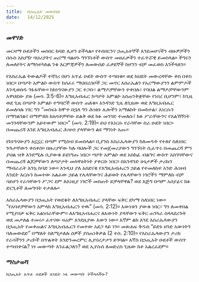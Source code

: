 ```yaml
---
title:  በኃጢአት መወናበድ
date:   14/12/2025
---
```


### መዋሃድ

መርዛማ ዑደቶችን መስበር ከባድ ሊሆን ይችላል። የተሰበርንና ኃጢአተኞች እንደመሆናችን ብዙዎቻችን በሱስ አስያዥ ባህሪያትና ጤናማ ባልሆኑ ግንኙነቶች ውስጥ መዘፈቃችን ተፈጥሯዊ ይመስላል። ችግሩን ለመለየትና ለማስተካከል ንቁ እርምጃዎችን ለመውሰድ ፈቃደኞች ከሆንን ብቻ መፈወስ እንችላለን።

የእስራኤል ትውልዶች ተሻገሪ በሆነ አጥፊ ዑደት ውስጥ ተጣበቁ። ወደ ክህደት መውረዳቸው ቀስ በቀስ ነበር። በጣዖት አምልኮ ውስጥ ከሰፈሩ ማህበረሰቦች ጋር መኖር እስራኤልን የአረማውያንን ልምምዶች እንዲወስዱ ገፋፋቸው። ከከነዓናውያን ጋር ተጋቡ፣ ልማዶቻቸውን ተቀበሉ፣ የባህል ልማዶቻቸውንም አዋህደው ያዙ (መሳ. 3:5-6)። እግዚአብሔር ከጣዖት አምልኮ አስጠንቅቋቸው የነበረ ቢሆንም፣ ከጊዜ ወደ ጊዜ በጣዖት አምልኮ ተግባሮች ውስጥ ጠለቁ። አንዳንድ ጊዜ ለጊዜው ወደ እግዚአብሔር ይመለሳሉ ነገር ግን “መስፍኑ ከሞተ በኋላ ግን ሕዝቡ ሌሎችን አማልክት በመከተል፣ እነርሱን በማገልገልና በማምለክ ከአባቶቻቸው ይልቅ ወደ ክፉ መንገድ ተመለሱ፤ ክፉ ሥራቸውንና የእልኸኝነት መንገዳቸውንም አይተውም ነበር።” (መሳ. 2:19)። ይህ የእነርሱ የራሳቸው ስራ ዑደት ነበር። በመጨረሻ እንደ እግዚአብሔር ሕዝብ ያላቸውን ልዩ ማንነት አጡ።

የከነዓናውያን አኗኗር በጣም የሚስብ ይመስላል። ቢያንስ እስራኤላውያን ከለመዱት የተለየ ስለነበር ጉጉታቸውን ቀሰቀሰ። በዙሪያቸው ካሉ ባህሎች ጋር የመጀመሪያውን ግንኙነት ሲፈጥሩ በመጨረሻ ምን ያህል ዝቅ እንደሚሉ ቢያውቁ ይደነግጡ ነበር። ጣዖት አምልኮ ወደ አስከፊ ብልግና ውስጥ አስገባቸውና በመጨረሻ ልጆቻቸውን ለጣዖታት መስዋዕትነት ያቀርቡ ነበር። በአንዳንድ ሁኔታዎች ታሪኩን ማብራራት እንኳ ከባድ ነው። እንዲህ ያለ አስደናቂ የእግዚአብሔርን ኃይል የተመለከተ አንድ ሕዝብ እንዴት እርሱን ከመተው አልፈው ኃይል የሌላቸውንና ሕይወት የሌላቸውን ነገሮችን ማምለክ ብቻ ሳይሆን የራሳቸውን ሥጋና ደም ለእነዚያ ነገሮች መስጠት ይቻላቸዋል? ወደ እጅግ በጣም አሰያፊና ክፉ ድርጊቶች ለመግባት ተታለሉ።

እስራኤላውያን በኃጢአት የወደቁት ለእግዚአብሔር ያላቸው ፍቅር ደካማ ስለነበር ነው። “የአባቶቻቸውን አምላክ እግዚአብሔርን ተዉ” (መሳ. 2:12)። እውነቱን ያውቁ ነበር፣ ግን ለመቀበል የሚያበቃ ፍቅር አልነበራቸውም። ለእግዚአብሔርና ለእውነት ያላቸውን ፍቅር ጠንካራ ስላላደረጉት ወደ መታለል ተመሩ። ፈተናው ዛሬም እንደዚያው እውን ነው። እኛም ልክ እንደ እስራኤላውያን በኃጢአት የመቀጠልና እግዚአብሔርን የመተው አደጋ ላይ ነን። መጽሐፍ ቅዱስ “ይድኑ ዘንድ አውነትን ባለመውደድ” በማለት ስለሚታለሉ ሰዎች ያስጠነቅቃል (2 ተሰ. 2:10)። የእስራኤላውያን ታሪክ የራሳችንን ታሪኮች በጥልቀት እንድንመረምር ሊያበረታታን ይገባል። እኛስ በኃጢአት ዑደቶች ውስጥ ተጣብቀናል? ነፃ መውጣት እንፈልጋለን?  ወደ ኢየሱስ ለመድረስ ጊዜው ከቶ አልረፈደም።

### ማስታወሻ
`ከኃጢአት አጥፊ ዑደቶች እንዴት ነጻ መውጣት ትችላላችሁ?`